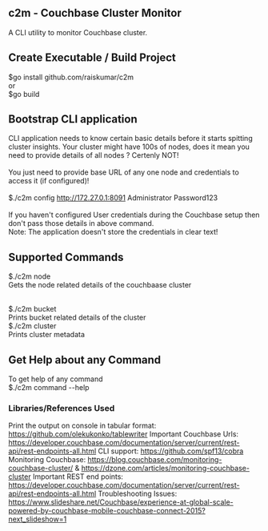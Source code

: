 ## c2m - Couchbase Cluster Monitor
A CLI utility to monitor Couchbase cluster.

## Create Executable / Build Project
$go install github.com/raiskumar/c2m
<br/> or
<br/> $go build

## Bootstrap CLI application
CLI application needs to know certain basic details before it starts spitting cluster insights. Your cluster might have 100s of nodes, does it mean you need to provide details of all nodes ? Certenly NOT!
<br />
<br /> You just need to provide base URL of any one node and credentials to access it (if configured)!
<br />
<br/> $./c2m config http://172.27.0.1:8091 Administrator Password123
<br />
<br/> If you haven't configured User credentials during the Couchbase setup then don't pass those details in above command.
<br /> Note: The application doesn't store the credentials in clear text!

## Supported Commands
$./c2m node
<br/> Gets the node related details of the couchbaase cluster

<br />
$./c2m bucket
<br/> Prints bucket related details of the cluster

<br />
$./c2m cluster
<br/> Prints cluster metadata

## Get Help about any Command
To get help of any command
<br /> $./c2m command --help


### Libraries/References Used
Print the output on console in tabular format: https://github.com/olekukonko/tablewriter
Important Couchbase Urls: https://developer.couchbase.com/documentation/server/current/rest-api/rest-endpoints-all.html
CLI support: https://github.com/spf13/cobra
Monitoring Couchbase: https://blog.couchbase.com/monitoring-couchbase-cluster/ & https://dzone.com/articles/monitoring-couchbase-cluster
Important REST end points: https://developer.couchbase.com/documentation/server/current/rest-api/rest-endpoints-all.html
Troubleshooting Issues: https://www.slideshare.net/Couchbase/experience-at-global-scale-powered-by-couchbase-mobile-couchbase-connect-2015?next_slideshow=1

